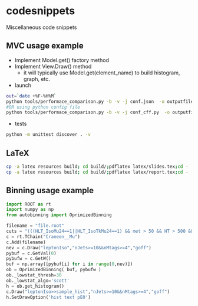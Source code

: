 # codesnippets

Miscellaneous code snippets

## MVC usage example
+ Implement Model.get() factory method
+ Implement View.Draw() method
  + it will typically use Model.get(element_name) to build histogram, graph, etc.
+ launch
```bash
out=`date +%F-%H%M`
python tools/performace_comparison.py -b -v -j conf.json  -o outputfile --dir=$out -e pdf
#OR using python config file
python tools/performace_comparison.py -b -v -j conf_cff.py  -o outputfile --dir=$out -e pdf
```
+ tests
```bash
python -m unittest discover . -v
```

## LaTeX
```bash 
cp -a latex resources build; cd build/;pdflatex latex/slides.tex;cd -
cp -a latex resources build; cd build/;pdflatex latex/report.tex;cd -
```

## Binning usage example
```python
import ROOT as rt
import numpy as np
from autobinning import OprimizedBinning

filename = "file.root"    
cuts = "(((HLT_IsoMu24==1||HLT_IsoTkMu24==1) && met > 50 && HT > 500 && fabs(LeptonEta)<2.1 ))"
c = rt.TChain("Craneen__Mu")
c.Add(filename)
nev = c.Draw("leptonIso","nJets>=10&&nMtags>=4","goff")
pybuf = c.GetVal(0)
pybufw = c.GetW()
buf = np.array([pybuf[i] for i in range(0,nev)])
ob = OprimizedBinning( buf, pybufw )
ob._lowstat_thresh=30
ob._lowstat_algo='scott'
h = ob.get_histogram()
c.Draw("leptonIso>>sample_hist","nJets>=10&&nMtags>=4","goff")
h.SetDrawOption('hist text pE0')
```
